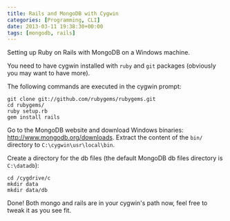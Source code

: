 ```yaml
---
title: Rails and MongoDB with Cygwin
categories: [Programming, CLI]
date: 2013-03-11 19:38:30+00:00
tags: [mongodb, rails]
---
```


Setting up Ruby on Rails with MongoDB on a Windows machine.

You need to have cygwin installed with `ruby` and `git` packages (obviously you
may want to have more).

The following commands are executed in the cygwin prompt:

    git clone git://github.com/rubygems/rubygems.git
    cd rubygems/
    ruby setup.rb
    gem install rails

Go to the MongoDB website and download Windows binaries:
<http://www.mongodb.org/downloads>. Extract the content of the `bin/` directory
to `C:\cygwin\usr\local\bin`.

Create a directory for the db files (the default MongoDB db files directory is
`C:\datadb`):

    cd /cygdrive/c
    mkdir data
    mkdir data/db

Done! Both mongo and rails are in your cygwin's path now, feel free to tweak it
as you see fit.
